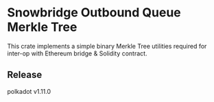 # Snowbridge Outbound Queue Merkle Tree

This crate implements a simple binary Merkle Tree utilities required for inter-op with Ethereum
bridge & Solidity contract.


## Release

polkadot v1.11.0
